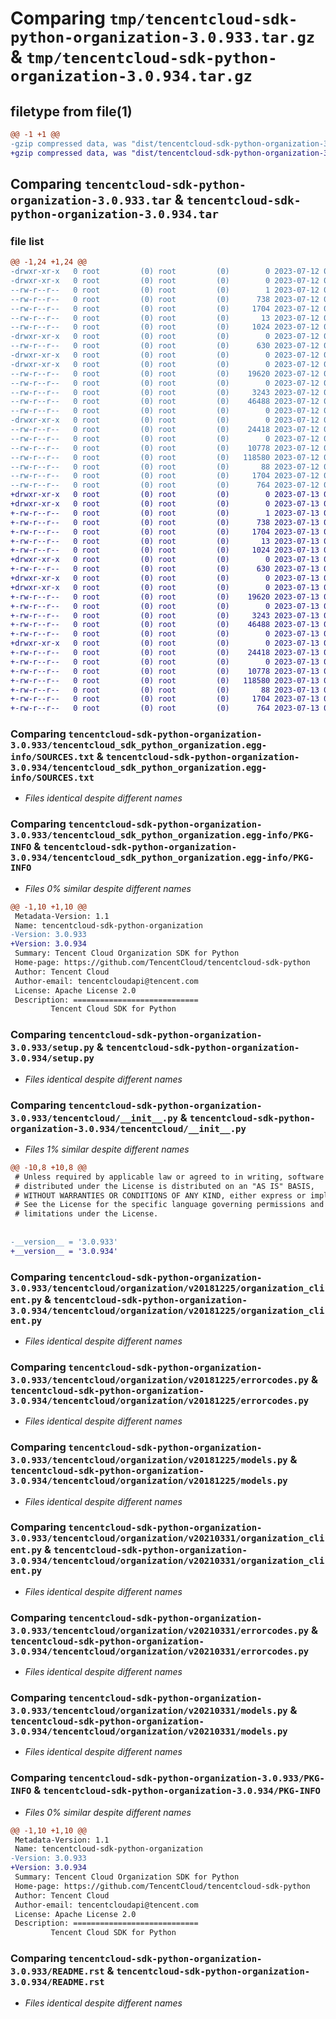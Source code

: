 # Comparing `tmp/tencentcloud-sdk-python-organization-3.0.933.tar.gz` & `tmp/tencentcloud-sdk-python-organization-3.0.934.tar.gz`

## filetype from file(1)

```diff
@@ -1 +1 @@
-gzip compressed data, was "dist/tencentcloud-sdk-python-organization-3.0.933.tar", last modified: Wed Jul 12 00:34:51 2023, max compression
+gzip compressed data, was "dist/tencentcloud-sdk-python-organization-3.0.934.tar", last modified: Thu Jul 13 00:30:30 2023, max compression
```

## Comparing `tencentcloud-sdk-python-organization-3.0.933.tar` & `tencentcloud-sdk-python-organization-3.0.934.tar`

### file list

```diff
@@ -1,24 +1,24 @@
-drwxr-xr-x   0 root         (0) root         (0)        0 2023-07-12 00:34:51.000000 tencentcloud-sdk-python-organization-3.0.933/
-drwxr-xr-x   0 root         (0) root         (0)        0 2023-07-12 00:34:51.000000 tencentcloud-sdk-python-organization-3.0.933/tencentcloud_sdk_python_organization.egg-info/
--rw-r--r--   0 root         (0) root         (0)        1 2023-07-12 00:34:51.000000 tencentcloud-sdk-python-organization-3.0.933/tencentcloud_sdk_python_organization.egg-info/dependency_links.txt
--rw-r--r--   0 root         (0) root         (0)      738 2023-07-12 00:34:51.000000 tencentcloud-sdk-python-organization-3.0.933/tencentcloud_sdk_python_organization.egg-info/SOURCES.txt
--rw-r--r--   0 root         (0) root         (0)     1704 2023-07-12 00:34:51.000000 tencentcloud-sdk-python-organization-3.0.933/tencentcloud_sdk_python_organization.egg-info/PKG-INFO
--rw-r--r--   0 root         (0) root         (0)       13 2023-07-12 00:34:51.000000 tencentcloud-sdk-python-organization-3.0.933/tencentcloud_sdk_python_organization.egg-info/top_level.txt
--rw-r--r--   0 root         (0) root         (0)     1024 2023-07-12 00:34:51.000000 tencentcloud-sdk-python-organization-3.0.933/setup.py
-drwxr-xr-x   0 root         (0) root         (0)        0 2023-07-12 00:34:51.000000 tencentcloud-sdk-python-organization-3.0.933/tencentcloud/
--rw-r--r--   0 root         (0) root         (0)      630 2023-07-12 00:34:51.000000 tencentcloud-sdk-python-organization-3.0.933/tencentcloud/__init__.py
-drwxr-xr-x   0 root         (0) root         (0)        0 2023-07-12 00:34:51.000000 tencentcloud-sdk-python-organization-3.0.933/tencentcloud/organization/
-drwxr-xr-x   0 root         (0) root         (0)        0 2023-07-12 00:34:51.000000 tencentcloud-sdk-python-organization-3.0.933/tencentcloud/organization/v20181225/
--rw-r--r--   0 root         (0) root         (0)    19620 2023-07-12 00:34:51.000000 tencentcloud-sdk-python-organization-3.0.933/tencentcloud/organization/v20181225/organization_client.py
--rw-r--r--   0 root         (0) root         (0)        0 2023-07-12 00:34:51.000000 tencentcloud-sdk-python-organization-3.0.933/tencentcloud/organization/v20181225/__init__.py
--rw-r--r--   0 root         (0) root         (0)     3243 2023-07-12 00:34:51.000000 tencentcloud-sdk-python-organization-3.0.933/tencentcloud/organization/v20181225/errorcodes.py
--rw-r--r--   0 root         (0) root         (0)    46488 2023-07-12 00:34:51.000000 tencentcloud-sdk-python-organization-3.0.933/tencentcloud/organization/v20181225/models.py
--rw-r--r--   0 root         (0) root         (0)        0 2023-07-12 00:34:51.000000 tencentcloud-sdk-python-organization-3.0.933/tencentcloud/organization/__init__.py
-drwxr-xr-x   0 root         (0) root         (0)        0 2023-07-12 00:34:51.000000 tencentcloud-sdk-python-organization-3.0.933/tencentcloud/organization/v20210331/
--rw-r--r--   0 root         (0) root         (0)    24418 2023-07-12 00:34:51.000000 tencentcloud-sdk-python-organization-3.0.933/tencentcloud/organization/v20210331/organization_client.py
--rw-r--r--   0 root         (0) root         (0)        0 2023-07-12 00:34:51.000000 tencentcloud-sdk-python-organization-3.0.933/tencentcloud/organization/v20210331/__init__.py
--rw-r--r--   0 root         (0) root         (0)    10778 2023-07-12 00:34:51.000000 tencentcloud-sdk-python-organization-3.0.933/tencentcloud/organization/v20210331/errorcodes.py
--rw-r--r--   0 root         (0) root         (0)   118580 2023-07-12 00:34:51.000000 tencentcloud-sdk-python-organization-3.0.933/tencentcloud/organization/v20210331/models.py
--rw-r--r--   0 root         (0) root         (0)       88 2023-07-12 00:34:51.000000 tencentcloud-sdk-python-organization-3.0.933/setup.cfg
--rw-r--r--   0 root         (0) root         (0)     1704 2023-07-12 00:34:51.000000 tencentcloud-sdk-python-organization-3.0.933/PKG-INFO
--rw-r--r--   0 root         (0) root         (0)      764 2023-07-12 00:34:51.000000 tencentcloud-sdk-python-organization-3.0.933/README.rst
+drwxr-xr-x   0 root         (0) root         (0)        0 2023-07-13 00:30:30.000000 tencentcloud-sdk-python-organization-3.0.934/
+drwxr-xr-x   0 root         (0) root         (0)        0 2023-07-13 00:30:30.000000 tencentcloud-sdk-python-organization-3.0.934/tencentcloud_sdk_python_organization.egg-info/
+-rw-r--r--   0 root         (0) root         (0)        1 2023-07-13 00:30:30.000000 tencentcloud-sdk-python-organization-3.0.934/tencentcloud_sdk_python_organization.egg-info/dependency_links.txt
+-rw-r--r--   0 root         (0) root         (0)      738 2023-07-13 00:30:30.000000 tencentcloud-sdk-python-organization-3.0.934/tencentcloud_sdk_python_organization.egg-info/SOURCES.txt
+-rw-r--r--   0 root         (0) root         (0)     1704 2023-07-13 00:30:30.000000 tencentcloud-sdk-python-organization-3.0.934/tencentcloud_sdk_python_organization.egg-info/PKG-INFO
+-rw-r--r--   0 root         (0) root         (0)       13 2023-07-13 00:30:30.000000 tencentcloud-sdk-python-organization-3.0.934/tencentcloud_sdk_python_organization.egg-info/top_level.txt
+-rw-r--r--   0 root         (0) root         (0)     1024 2023-07-13 00:30:30.000000 tencentcloud-sdk-python-organization-3.0.934/setup.py
+drwxr-xr-x   0 root         (0) root         (0)        0 2023-07-13 00:30:30.000000 tencentcloud-sdk-python-organization-3.0.934/tencentcloud/
+-rw-r--r--   0 root         (0) root         (0)      630 2023-07-13 00:30:30.000000 tencentcloud-sdk-python-organization-3.0.934/tencentcloud/__init__.py
+drwxr-xr-x   0 root         (0) root         (0)        0 2023-07-13 00:30:30.000000 tencentcloud-sdk-python-organization-3.0.934/tencentcloud/organization/
+drwxr-xr-x   0 root         (0) root         (0)        0 2023-07-13 00:30:30.000000 tencentcloud-sdk-python-organization-3.0.934/tencentcloud/organization/v20181225/
+-rw-r--r--   0 root         (0) root         (0)    19620 2023-07-13 00:30:30.000000 tencentcloud-sdk-python-organization-3.0.934/tencentcloud/organization/v20181225/organization_client.py
+-rw-r--r--   0 root         (0) root         (0)        0 2023-07-13 00:30:30.000000 tencentcloud-sdk-python-organization-3.0.934/tencentcloud/organization/v20181225/__init__.py
+-rw-r--r--   0 root         (0) root         (0)     3243 2023-07-13 00:30:30.000000 tencentcloud-sdk-python-organization-3.0.934/tencentcloud/organization/v20181225/errorcodes.py
+-rw-r--r--   0 root         (0) root         (0)    46488 2023-07-13 00:30:30.000000 tencentcloud-sdk-python-organization-3.0.934/tencentcloud/organization/v20181225/models.py
+-rw-r--r--   0 root         (0) root         (0)        0 2023-07-13 00:30:30.000000 tencentcloud-sdk-python-organization-3.0.934/tencentcloud/organization/__init__.py
+drwxr-xr-x   0 root         (0) root         (0)        0 2023-07-13 00:30:30.000000 tencentcloud-sdk-python-organization-3.0.934/tencentcloud/organization/v20210331/
+-rw-r--r--   0 root         (0) root         (0)    24418 2023-07-13 00:30:30.000000 tencentcloud-sdk-python-organization-3.0.934/tencentcloud/organization/v20210331/organization_client.py
+-rw-r--r--   0 root         (0) root         (0)        0 2023-07-13 00:30:30.000000 tencentcloud-sdk-python-organization-3.0.934/tencentcloud/organization/v20210331/__init__.py
+-rw-r--r--   0 root         (0) root         (0)    10778 2023-07-13 00:30:30.000000 tencentcloud-sdk-python-organization-3.0.934/tencentcloud/organization/v20210331/errorcodes.py
+-rw-r--r--   0 root         (0) root         (0)   118580 2023-07-13 00:30:30.000000 tencentcloud-sdk-python-organization-3.0.934/tencentcloud/organization/v20210331/models.py
+-rw-r--r--   0 root         (0) root         (0)       88 2023-07-13 00:30:30.000000 tencentcloud-sdk-python-organization-3.0.934/setup.cfg
+-rw-r--r--   0 root         (0) root         (0)     1704 2023-07-13 00:30:30.000000 tencentcloud-sdk-python-organization-3.0.934/PKG-INFO
+-rw-r--r--   0 root         (0) root         (0)      764 2023-07-13 00:30:30.000000 tencentcloud-sdk-python-organization-3.0.934/README.rst
```

### Comparing `tencentcloud-sdk-python-organization-3.0.933/tencentcloud_sdk_python_organization.egg-info/SOURCES.txt` & `tencentcloud-sdk-python-organization-3.0.934/tencentcloud_sdk_python_organization.egg-info/SOURCES.txt`

 * *Files identical despite different names*

### Comparing `tencentcloud-sdk-python-organization-3.0.933/tencentcloud_sdk_python_organization.egg-info/PKG-INFO` & `tencentcloud-sdk-python-organization-3.0.934/tencentcloud_sdk_python_organization.egg-info/PKG-INFO`

 * *Files 0% similar despite different names*

```diff
@@ -1,10 +1,10 @@
 Metadata-Version: 1.1
 Name: tencentcloud-sdk-python-organization
-Version: 3.0.933
+Version: 3.0.934
 Summary: Tencent Cloud Organization SDK for Python
 Home-page: https://github.com/TencentCloud/tencentcloud-sdk-python
 Author: Tencent Cloud
 Author-email: tencentcloudapi@tencent.com
 License: Apache License 2.0
 Description: ============================
         Tencent Cloud SDK for Python
```

### Comparing `tencentcloud-sdk-python-organization-3.0.933/setup.py` & `tencentcloud-sdk-python-organization-3.0.934/setup.py`

 * *Files identical despite different names*

### Comparing `tencentcloud-sdk-python-organization-3.0.933/tencentcloud/__init__.py` & `tencentcloud-sdk-python-organization-3.0.934/tencentcloud/__init__.py`

 * *Files 1% similar despite different names*

```diff
@@ -10,8 +10,8 @@
 # Unless required by applicable law or agreed to in writing, software
 # distributed under the License is distributed on an "AS IS" BASIS,
 # WITHOUT WARRANTIES OR CONDITIONS OF ANY KIND, either express or implied.
 # See the License for the specific language governing permissions and
 # limitations under the License.
 
 
-__version__ = '3.0.933'
+__version__ = '3.0.934'
```

### Comparing `tencentcloud-sdk-python-organization-3.0.933/tencentcloud/organization/v20181225/organization_client.py` & `tencentcloud-sdk-python-organization-3.0.934/tencentcloud/organization/v20181225/organization_client.py`

 * *Files identical despite different names*

### Comparing `tencentcloud-sdk-python-organization-3.0.933/tencentcloud/organization/v20181225/errorcodes.py` & `tencentcloud-sdk-python-organization-3.0.934/tencentcloud/organization/v20181225/errorcodes.py`

 * *Files identical despite different names*

### Comparing `tencentcloud-sdk-python-organization-3.0.933/tencentcloud/organization/v20181225/models.py` & `tencentcloud-sdk-python-organization-3.0.934/tencentcloud/organization/v20181225/models.py`

 * *Files identical despite different names*

### Comparing `tencentcloud-sdk-python-organization-3.0.933/tencentcloud/organization/v20210331/organization_client.py` & `tencentcloud-sdk-python-organization-3.0.934/tencentcloud/organization/v20210331/organization_client.py`

 * *Files identical despite different names*

### Comparing `tencentcloud-sdk-python-organization-3.0.933/tencentcloud/organization/v20210331/errorcodes.py` & `tencentcloud-sdk-python-organization-3.0.934/tencentcloud/organization/v20210331/errorcodes.py`

 * *Files identical despite different names*

### Comparing `tencentcloud-sdk-python-organization-3.0.933/tencentcloud/organization/v20210331/models.py` & `tencentcloud-sdk-python-organization-3.0.934/tencentcloud/organization/v20210331/models.py`

 * *Files identical despite different names*

### Comparing `tencentcloud-sdk-python-organization-3.0.933/PKG-INFO` & `tencentcloud-sdk-python-organization-3.0.934/PKG-INFO`

 * *Files 0% similar despite different names*

```diff
@@ -1,10 +1,10 @@
 Metadata-Version: 1.1
 Name: tencentcloud-sdk-python-organization
-Version: 3.0.933
+Version: 3.0.934
 Summary: Tencent Cloud Organization SDK for Python
 Home-page: https://github.com/TencentCloud/tencentcloud-sdk-python
 Author: Tencent Cloud
 Author-email: tencentcloudapi@tencent.com
 License: Apache License 2.0
 Description: ============================
         Tencent Cloud SDK for Python
```

### Comparing `tencentcloud-sdk-python-organization-3.0.933/README.rst` & `tencentcloud-sdk-python-organization-3.0.934/README.rst`

 * *Files identical despite different names*


